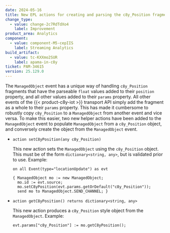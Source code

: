 ```yaml
---
date: 2024-05-16
title: New EPL actions for creating and parsing the c8y_Position fragment
change_type:
  - value: change-2c7RdTdXo4
    label: Improvement
product_area: Analytics
component:
  - value: component-M5-cepIIS
    label: Streaming Analytics
build_artifact:
  - value: tc-KXXmo2SUR
    label: apama-in-c8y
ticket: PAM-34615
version: 25.129.0
---
```

The `ManagedObject` event has a unique way of handling `c8y_Position` fragments that have the parseable `float` values added to their `position` property, and all other values added to their `params` property. All other events of the {{< product-c8y-iot >}} transport API simply add the fragment as a whole to their `params` property. This has made it cumbersome to robustly copy `c8y_Position` to a `ManagedObject` from another event and vice versa. To make this easier, two new helper actions have been added to the `ManagedObject` event to populate `ManagedObject` from a `c8y_Position` object, and conversely create the object from the `ManagedObject` event.

- `action setC8yPosition(any c8y_Position)`

  This new action sets the `ManagedObject` using the `c8y_Position` object. This must be of the form  `dictionary<string, any>`, but is validated prior to use. Example:

  ```
  on all Event(type="locationUpdate") as evt

  { ManagedObject mo := new ManagedObject;
    mo.id := evt.source;
    mo.setC8yPosition(evt.params.getOrDefault("c8y_Position"));
    send mo to ManagedObject.SEND_CHANNEL; }
   ```

- `action getC8yPosition() returns dictionary<string, any>`

  This new action produces a `c8y_Position` style object from the `ManagedObject`. Example:

  ```
  evt.params["c8y_Position"] := mo.getC8yPosition();
  ```
